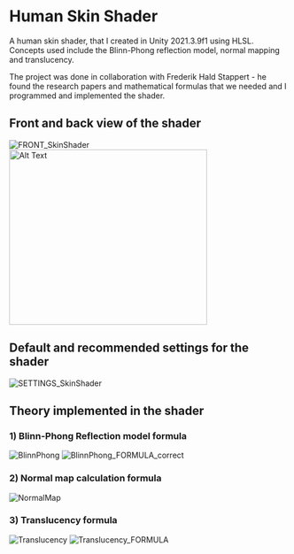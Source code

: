 # Human Skin Shader

A human skin shader, that I created in Unity 2021.3.9f1 using HLSL. 
Concepts used include the Blinn-Phong reflection model, normal mapping and translucency.

The project was done in collaboration with Frederik Hald Stappert - he found the research papers and mathematical formulas that we needed and I programmed and implemented the shader.

## Front and back view of the shader

![FRONT_SkinShader](https://github.com/user-attachments/assets/63567bc5-de0e-4f51-9a04-31398b3caad3)
<img src="https://github.com/user-attachments/assets/95f0e35b-fba9-4faf-abef-d1eb668fc7b9" alt="Alt Text" width="357" height="317">

## Default and recommended settings for the shader

![SETTINGS_SkinShader](https://github.com/user-attachments/assets/9b4b561f-216a-4d19-a4fa-23ec33508d9c)

## Theory implemented in the shader

### 1) Blinn-Phong Reflection model formula

![BlinnPhong](https://github.com/user-attachments/assets/ca53b27b-c458-4d96-8fa9-8e8ebcbcc710)
![BlinnPhong_FORMULA_correct](https://github.com/user-attachments/assets/4b45f606-5a02-4b63-9f99-7cd0ba00458d)

### 2) Normal map calculation formula

![NormalMap](https://github.com/user-attachments/assets/4dde2802-1a4f-4159-9d1a-21850f0eda14)

### 3) Translucency formula

![Translucency](https://github.com/user-attachments/assets/113dbdad-a291-440c-ad32-e666cc57019b)
![Translucency_FORMULA](https://github.com/user-attachments/assets/7c4b6ba8-6237-4d28-9094-c729c14df9a9)
